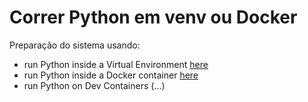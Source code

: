 # Correr Python em venv ou Docker

Preparação do sistema usando:

* run Python inside a Virtual Environment [here](python_venv.md)
* run Python inside a Docker container [here](python_docker.md)
* run Python on Dev Containers (...)
